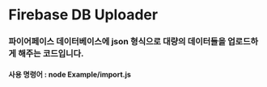 <h1>Firebase DB Uploader</h1>
<h3>파이어페이스 데이터베이스에 json 형식으로 대량의 데이터들을 업로드하게 해주는 코드입니다.</h3>
<h4>사용 명령어 : node Example/import.js</h4>